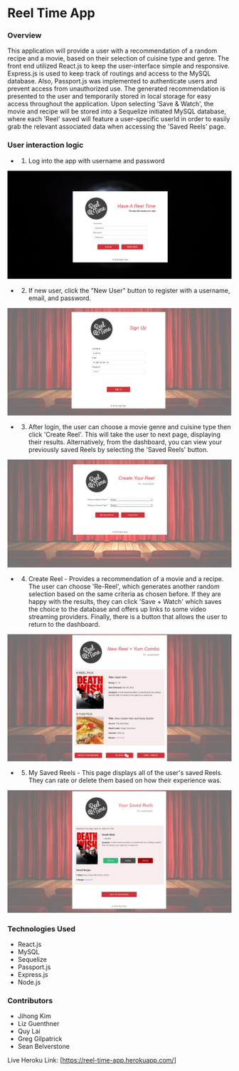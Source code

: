 # Reel Time App
 
### Overview
 
This application will provide a user with a recommendation of a random recipe and a movie, based on their selection of cuisine type and genre.  The front end utilized React.js to keep the user-interface simple and responsive.  Express.js is used to keep track of routings and access to the MySQL database. Also, Passport.js was implemented to authenticate users and prevent access from unauthorized use. The generated recommendation is presented to the user and temporarily stored in local storage for easy access throughout the application.  Upon selecting 'Save & Watch', the movie and recipe will be stored into a Sequelize initiated MySQL database, where each 'Reel' saved will feature a user-specific userId in order to easily grab the relevant associated data when accessing the 'Saved Reels' page.
 
### User interaction logic
 
- 1. Log into the app with username and password

![Login Page](/client\src\images\mainpage.png)
 
- 2. If new user, click the "New User" button to register with a username, email, and password.
 
 ![Create New User Page](/client\src\images\signup.png)

- 3. After login, the user can choose a movie genre and cuisine type then click 'Create Reel'. This will take the user to next page, displaying their results. Alternatively, from the dashboard, you can view your previously saved Reels by selecting the 'Saved Reels' button.

![Create Reel Page](/client\src\images\newreel.png)
 
- 4. Create Reel - Provides a recommendation of a movie and a recipe. The user can choose 'Re-Reel', which   generates another random selection based on the same criteria as chosen before. If they are happy with 		the results, they can click 'Save + Watch' which saves the choice to the database and offers up links to 	some video streaming providers. Finally, there is a button that allows the user to return to the 			dashboard.

![Reel-Results Page](/client\src\images\shownreel.png)
 
- 5. My Saved Reels - This page displays all of the user's saved Reels. They can rate or delete them based on how their experience was.

![Saved Reels](/client\src\images\savedreel.png)
 
 ### Technologies Used
- React.js
- MySQL
- Sequelize
- Passport.js
- Express.js
- Node.js

### Contributors
- Jihong Kim
- Liz Guenthner
- Quy Lai
- Greg Gilpatrick
- Sean Belverstone
 
Live Heroku Link: [https://reel-time-app.herokuapp.com/]
